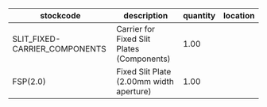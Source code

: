 |stockcode|description|quantity|location|
|---------|-----------|--------|--------|
|SLIT_FIXED-CARRIER_COMPONENTS|Carrier for Fixed Slit Plates (Components)|1.00||
|FSP(2.0)|Fixed Slit Plate (2.00mm width aperture)|1.00||
